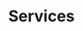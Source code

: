 ---
templateKey: 'product-page'
path: /products
title: Services 
image: /img/home.jpg
heading: 'NOVA LOGISTICS: The Power Behind The Solution'
description: >-
  Optimize your Supply Chain for Transportation Cost Reduction with NOVA.
  We Offer Shippers Fully Customizable Supply Chain Solutions to Meet the Demands of Your Unique Transportation Requirements.
intro:
  blurbs:
    - image: /img/ftl.png
      text: >
        We deliver highly competitive FTL trucking rates and value-added full truckload shipping services through our extensive managed carrier network, industry-leading technology, and our commitment to outstanding customer service. Find the best LTL freight shipping rates for your company’s freight. Compare less-than-truckload rates, book, and track your freight all in one place.
    - image: /img/oogtruck.png
      text: >
        Nova will determine the required equipment needed for transporting any over-dimensional freight. We obtain the required permits and can help create a specific trucking route taking into consideration bridges, narrow passes, or any other obstacles that may hinder transport.
    - image: /img/railfr.png
      text: >
        As a leading intermodal transportation provider, we offer competitive rail freight rates and seamless railway freight services across the Ukraine and outside to EU or other near by countries. Shipping freight by rail is often a less expensive alternative to over-the-road (OTR) transportation which can help companies to significantly cut their overall transportation costs.
    - image: /img/seafr.png
      text: >
        NOVA is a fully licensed and bonded international ocean freight forwarding company with over 15 years of experience. We have the best ocean container shipping rates for companies importing cargo from overseas or exporting products around the globe.
    - image: /img/cont.png
      text: >
        We are combining multiple worldwide LTL freight shipments into one container with the same destination, or similar routes can lower your cost per unit by reducing shipping rates and decreasing handling fees. Cargo Consolidation services maximize efficiency by enhancing shipping coordination, minimizing freight damage, and improving delivery times.
    - image: /img/terminal.png
      text: >
        For over 15 years NOVA  has provided logistics, warehousing, OOG and BBK shipping line services at their container freight station in Odessa, Ukraine.
    - image: /img/customs.jpeg
      text: >
        We are nationally licensed in-house customs broker offers efficient and knowledgeable customs brokerage service to help safely guide your shipments through the complex import clearance process not only in Ukraine, but we are also taking care about a lot of shipments' formalities at USA, EU and others countries due to the web of our representatives everywhere. 
    - image: /img/insurance.png
      text: >
        With so many risks associated with doing business in the global marketplace, it is essential that you have the appropriate cargo insurance to manage the risk of dealing with foreign transactions and investments. NOVA works closely with underwriters to provide flexible and economical international and domestic insurance rates.
  heading: What we offer
  description: >
    Kaldi is the ultimate spot for coffee lovers who want to learn about their
    java’s origin and support the farmers that grew it. We take coffee
    production, roasting and brewing seriously and we’re glad to pass that
    knowledge to anyone. This is an edit via identity...
main:
  heading: Great coffee with no compromises
  description: >
    We hold our coffee to the highest standards from the shrub to the cup.
    That’s why we’re meticulous and transparent about each step of the coffee’s
    journey. We personally visit each farm to make sure the conditions are
    optimal for the plants, farmers and the local environment.
  image1:
    alt: BBK at India
    image: /img/products-bbk1.jpeg
  image2:
    alt: 20 cont roll at terminal
    image: /img/products-roll2.jpeg
  image3:
    alt: 20 cont roll at terminal
    image: /img/products-roll1.jpeg
testimonials:
  - author: Elisabeth Kaurismäki
    quote: >-
      The first time I tried Kaldi’s coffee, I couldn’t even believe that was
      the same thing I’ve been drinking every morning.
  - author: Philipp Trommler
    quote: >-
      Kaldi is the place to go if you want the best quality coffee. I love their
      stance on empowering farmers and transparency.
full_image: /img/products-full-width.png
pricing:
  heading: Let’s Do It Together 
  description: >-
    We make it easy to deal with us on a monthly basis. If you have an common monthly amount of cargo or containers (all kinds), we would be happy to offer you a special basis cost of our services. Subscription is going to be dependable due amount of cargo and asked services with given AMOUNT DISCOUNT. Let's choose one of our monthly subscription plans to receive great service with a controlled cost under your budget requirements. Contact us about more details by mail or our website request forms.
  plans:
    - description: 'Perfect for company with 5-15 containers monthly shipment plan.'
      items:
        - below 10 containers monthly
        - Export/Import formalities
        - FOB, CFR, DAP, DDP
        - individual approach
      plan: SMOOTH RUNNER
      price: '-10%'
    - description: 'Great for getting optimum service cost for any request.'
      items:
        - 15-100 containers monthly
        - Export/Import formalities
        - FOB, CFR, DAP, DDP
        - individual approach
      plan: INTERMEDIATE
      price: '-20%'
    - description: You are big player and would like to consolidate your logistic in one corner to reduce a cost.
      items:
        - 100+ containers monthly
        - Export/Import formalities
        - FOB, CFR, DAP, DDP
        - additional special services 
      plan: ENTERPRISE
      price: '-30%'
---